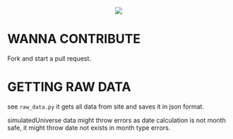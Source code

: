 <p align="center">
  <img src="https://raw.githubusercontent.com/reko-beep/hsr-data/dev/logo.png?raw=true" />
</p>






# WANNA CONTRIBUTE

Fork and start a pull request.

# GETTING RAW DATA

see ```raw_data.py``` it gets all data from site and saves it in json format.

simulatedUniverse data might throw errors as date calculation is not month safe, it might throw date not exists in month type errors.
